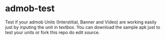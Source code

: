 # admob-test
Test if your admob Units (Interstitial, Banner and Video) are working easily just by inputing the unit in textbox.
You can download the sample apk just to test your units or fork this repo do edit source.
